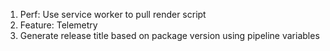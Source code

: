 1. Perf: Use service worker to pull render script
2. Feature: Telemetry
3. Generate release title based on package version using pipeline variables
